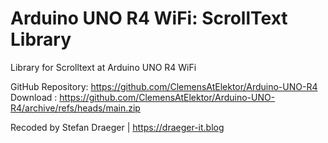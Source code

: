 # Arduino UNO R4 WiFi: ScrollText Library

Library for Scrolltext at Arduino UNO R4 WiFi

GitHub Repository: https://github.com/ClemensAtElektor/Arduino-UNO-R4
Download : https://github.com/ClemensAtElektor/Arduino-UNO-R4/archive/refs/heads/main.zip

Recoded by Stefan Draeger | https://draeger-it.blog
